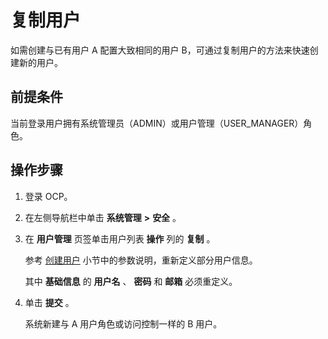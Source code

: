 复制用户 
=========================

如需创建与已有用户 A 配置大致相同的用户 B，可通过复制用户的方法来快速创建新的用户。

**前提条件** 
-----------------------------

当前登录用户拥有系统管理员（ADMIN）或用户管理（USER_MANAGER）角色。

操作步骤 
-------------------------

1. 登录 OCP。

   

2. 在左侧导航栏中单击 **系统管理** **\>** **安全** 。

   

3. 在 **用户管理** 页签单击用户列表 **操作** 列的 **复制** 。

   参考 [创建用户](/zh-CN/3.ob-cloud-platform/11.using-system-management/5.create-user.md) 小节中的参数说明，重新定义部分用户信息。

   其中 **基础信息** 的 **用户名** 、 **密码** 和 **邮箱** 必须重定义。
   

4. 单击 **提交** 。

   系统新建与 A 用户角色或访问控制一样的 B 用户。
   



